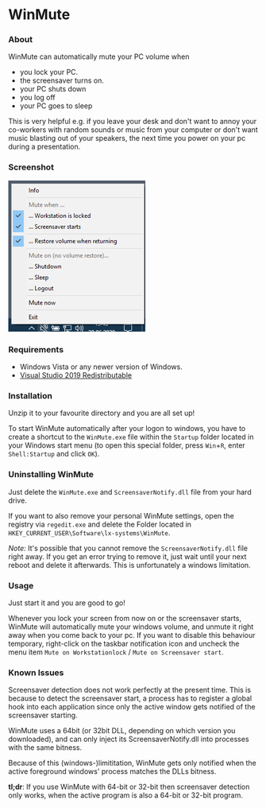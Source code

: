 # WinMute #

### About ###
WinMute can automatically mute your PC volume when

* you lock your PC.
* the screensaver turns on.
* your PC shuts down
* you log off
* your PC goes to sleep

This is very helpful e.g. if you leave your desk and don't want to annoy your co-workers with random sounds or music from your computer or don't want music blasting out of your speakers, the next time you power on your pc during a presentation.

### Screenshot ###
![Screenshot of WinMute](https://raw.githubusercontent.com/lx-s/WinMute/master/Dist/screenshot.png? "Screenshot of WinMute")

### Requirements ###
* Windows Vista or any newer version of Windows.
* [Visual Studio 2019 Redistributable](https://support.microsoft.com/help/2977003/the-latest-supported-visual-c-downloads)

### Installation ###
Unzip it to your favourite directory and you are all set up!

To start WinMute automatically after your logon to windows, you have to create a shortcut to the `WinMute.exe` file within the `Startup` folder located in your Windows start menu (to open this special folder, press `Win`+`R`, enter `Shell:Startup` and click `OK`).

### Uninstalling WinMute ###
Just delete the `WinMute.exe` and `ScreensaverNotify.dll` file from your hard drive.

If you want to also remove your personal WinMute settings, open the registry via `regedit.exe` and delete the Folder located in `HKEY_CURRENT_USER\Software\lx-systems\WinMute`.

*Note:* It's possible that you cannot remove the `ScreensaverNotify.dll` file right away. If you get an error trying to remove it, just wait until your next reboot and delete it afterwards. This is unfortunately a windows limitation.

### Usage ###
Just start it and you are good to go!

Whenever you lock your screen from now on or the screensaver starts, WinMute will automatically mute your windows volume, and unmute it right away when you come back to your pc.
If you want to disable this behaviour temporary, right-click on the taskbar notification icon and uncheck the menu item `Mute on Workstationlock` / `Mute on Screensaver start`.

### Known Issues ###
Screensaver detection does not work perfectly at the present time. This is because to detect the screensaver start, a process has to register a global
hook into each application since only the active window gets notified of the screensaver starting.

WinMute uses a 64bit (or 32bit DLL, depending on which version you downloaded), and can only inject its ScreensaverNotify.dll into processes
with the same bitness.

Because of this (windows-)limititation, WinMute gets only notified when the active foreground windows' process matches the DLLs bitness.

**tl;dr**: If you use WinMute with 64-bit or 32-bit then screensaver detection only works, when the active program is also a 64-bit or 32-bit program.